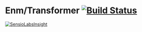 Enm/Transformer [![Build Status](https://travis-ci.org/eosnewmedia/Transformer.svg)](https://travis-ci.org/eosnewmedia/Transformer)
===========
[![SensioLabsInsight](https://insight.sensiolabs.com/projects/682c7b65-d410-493e-b7b2-b8f290996fcb/big.png)](https://insight.sensiolabs.com/projects/682c7b65-d410-493e-b7b2-b8f290996fcb)

